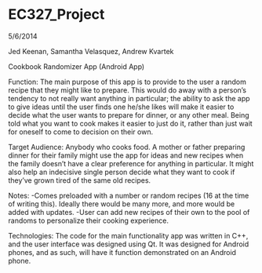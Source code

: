EC327_Project
=============
5/6/2014

Jed Keenan, Samantha Velasquez, Andrew Kvartek

Cookbook Randomizer App
(Android App)

Function: 
The main purpose of this app is to provide to the user a random recipe that they might like to prepare. This would do away with a person’s tendency to not really want anything in particular; the ability to ask the app to give ideas until the user finds one he/she likes will make it easier to decide what the user wants to prepare for dinner, or any other meal. Being told what you want to cook makes it easier to just do it, rather than just wait for oneself to come to decision on their own.

Target Audience: 
Anybody who cooks food. A mother or father preparing dinner for their family might use the app for ideas and new recipes when the family doesn’t have a clear preference for anything in particular. It might also help an indecisive single person decide what they want to cook if they’ve grown tired of the same old recipes. 

Notes:
-Comes preloaded with a number or random recipes (16 at the time of writing this). Ideally there would be many more, and more would be added with updates.
-User can add new recipes of their own to the pool of randoms to personalize their cooking experience.

Technologies:
The code for the main functionality app was written in C++, and the user interface was designed using Qt. It was designed for Android phones, and as such, will have it function demonstrated on an Android phone.
